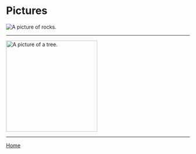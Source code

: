 # Pictures

![A picture of rocks.](../assets/images/rocks.jpg)

----

<img src="../../images/tree.jpg" width=250 alt="A picture of a tree."></img>

----

[Home](../index.md)
